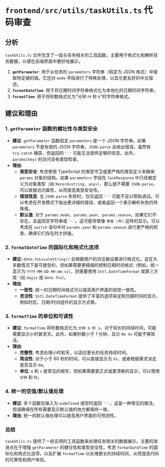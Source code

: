 # `frontend/src/utils/taskUtils.ts` 代码审查

## 分析

`taskUtils.ts` 文件包含了一组与任务相关的工具函数，主要用于格式化和解析任务数据，以便在前端界面中更好地展示。

1.  **`getParameter`**: 用于从任务的 `parameters` 字符串（假定为 JSON 格式）中提取特定键的值。它还对 `mode` 字段进行了特殊处理，以显示更友好的中文描述。
2.  **`formatDateTime`**: 用于将日期时间字符串格式化为本地化的日期时间字符串。
3.  **`formatTime`**: 用于将秒数格式化为“分钟 m 秒 s”的字符串格式。

## 建议和理由

### 1. `getParameter` 函数的健壮性与类型安全

*   **建议**: `getParameter` 函数假定 `parameters` 是一个 JSON 字符串。如果 `parameters` 不是有效的 JSON 字符串，`JSON.parse` 会抛出错误，虽然有 `try-catch` 捕获，但返回的 `'-'` 可能无法提供足够的信息。此外，`params[key]` 的访问没有类型检查。
*   **理由**:
    *   **类型安全**: 考虑使用 TypeScript 的类型守卫或更严格的类型定义来确保 `params` 对象的结构。如果 `parameters` 字段在 `TaskResponse` 中已经被定义为对象类型（如 `Record<string, any>`），那么就不需要 `JSON.parse`，可以直接访问属性，从而提高类型安全性。
    *   **错误信息**: 当 `JSON.parse` 失败时，仅仅返回 `'-'` 可能不足以帮助调试。可以考虑在开发模式下抛出更详细的错误，或者返回一个表示解析失败的特殊值。
    *   **默认值**: 对于 `params.mode`、`params.year`、`params.season`，如果它们不存在，会返回空字符串或 `'-'`。这可能导致像 `季度 (年)` 这样的显示。可以考虑在 `switch` 语句中对 `params.year` 和 `params.season` 进行更严格的检查，确保它们存在时才拼接。

### 2. `formatDateTime` 的国际化和格式化选项

*   **建议**: `date.toLocaleString()` 会根据用户的浏览器设置进行格式化。这在大多数情况下是可接受的，但如果需要更精细的控制日期时间格式（例如，统一显示为 `YYYY-MM-DD HH:mm:ss`），则需要使用 `Intl.DateTimeFormat` 或第三方库（如 `dayjs` 或 `date-fns`）。
*   **理由**:
    *   **一致性**: 统一的日期时间格式可以提高用户界面的视觉一致性。
    *   **灵活性**: `Intl.DateTimeFormat` 提供了丰富的选项来定制日期时间的显示，例如时区、日期/时间组件的显示方式等。

### 3. `formatTime` 的单位和可读性

*   **建议**: `formatTime` 将秒数格式化为 `分钟 m 秒 s`。对于较长的持续时间，可能需要显示小时甚至天。此外，如果秒数小于 1 分钟，显示 `0m Xs` 可能不够简洁。
*   **理由**:
    *   **完整性**: 考虑处理小时和天，以适应更长的任务持续时间。
    *   **简洁性**: 对于小于 60 秒的时间，可以直接显示为 `Xs`，或者根据需求决定是否显示 `0m`。
    *   **单位**: `m` 和 `s` 是常见的缩写，但如果需要更正式或更清晰的显示，可以使用 `分钟` 和 `秒`。

### 4. 统一的空值/默认值处理

*   **建议**: 多个函数在输入为 `undefined` 或空时返回 `'-'`。这是一种常见的做法，但请确保在所有需要显示默认值的地方都保持一致。
*   **理由**: 统一的默认值处理可以提高用户界面的可预测性。

### 总结

`taskUtils.ts` 提供了一些实用的工具函数来处理任务相关的数据展示。主要的改进点在于增强 `getParameter` 的健壮性和类型安全性，考虑 `formatDateTime` 的国际化和格式化选项，以及扩展 `formatTime` 以处理更长的持续时间，从而提高代码的可靠性和用户体验。
